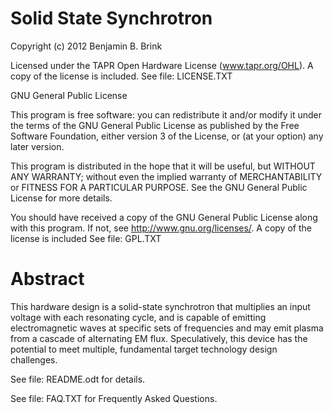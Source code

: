 Solid State Synchrotron
=======================
Copyright (c) 2012 Benjamin B. Brink

Licensed under the TAPR Open Hardware License (www.tapr.org/OHL). A copy of the license is included. See file: LICENSE.TXT

GNU General Public License

This program is free software: you can redistribute it and/or modify it under the terms of the GNU General Public License as published by the Free Software Foundation, either version 3 of the License, or (at your option) any later version. 

This program is distributed in the hope that it will be useful, but WITHOUT ANY WARRANTY; without even the implied warranty of MERCHANTABILITY or FITNESS FOR A PARTICULAR PURPOSE.  See the GNU General Public License for more details. 

You should have received a copy of the GNU General Public License along with this program.  If not, see <http://www.gnu.org/licenses/>. A copy of the license is included See file: GPL.TXT 

Abstract
========

This hardware design is a solid-state synchrotron that multiplies an input voltage with each resonating cycle, and is capable of emitting electromagnetic waves at specific sets of frequencies and may emit plasma from a cascade of alternating EM flux. Speculatively, this device has the potential to meet multiple, fundamental target technology design challenges.

See file: README.odt for details.

See file: FAQ.TXT for Frequently Asked Questions.
